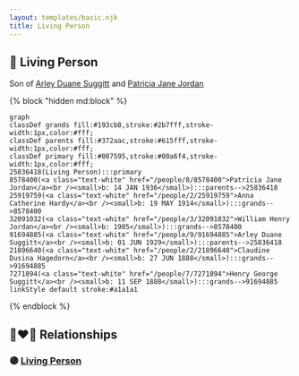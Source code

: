 ```yaml
---
layout: templates/basic.njk
title: Living Person
---
```

## 🔵 Living Person

Son of [Arley Duane Suggitt](/people/9/91694885) and [Patricia Jane Jordan](/people/8/8578400)

{% block "hidden md:block" %}
```mermaid
graph
classDef grands fill:#193cb8,stroke:#2b7fff,stroke-width:1px,color:#fff;
classDef parents fill:#372aac,stroke:#615fff,stroke-width:1px,color:#fff;
classDef primary fill:#007595,stroke:#00a6f4,stroke-width:1px,color:#fff;
25836418(Living Person):::primary
8578400(<a class="text-white" href="/people/8/8578400">Patricia Jane Jordan</a><br /><small>b: 14 JAN 1936</small>):::parents-->25836418
25919759(<a class="text-white" href="/people/2/25919759">Anna Catherine Hardy</a><br /><small>b: 19 MAY 1914</small>):::grands-->8578400
32091032(<a class="text-white" href="/people/3/32091032">William Henry Jordan</a><br /><small>b: 1905</small>):::grands-->8578400
91694885(<a class="text-white" href="/people/9/91694885">Arley Duane Suggitt</a><br /><small>b: 01 JUN 1929</small>):::parents-->25836418
21896640(<a class="text-white" href="/people/2/21896640">Claudine Dusina Hagedorn</a><br /><small>b: 27 JUN 1888</small>):::grands-->91694885
7271894(<a class="text-white" href="/people/7/7271894">Henry George Suggitt</a><br /><small>b: 11 SEP 1888</small>):::grands-->91694885
linkStyle default stroke:#a1a1a1
```
{% endblock %}

## 👩‍❤️‍👨 Relationships

### 🟣 [Living Person](/people/8/88227413)
